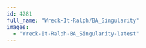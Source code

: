 ```yaml
---
id: 4281
full_name: "Wreck-It-Ralph/BA_Singularity"
images: 
  - "Wreck-It-Ralph-BA_Singularity-latest"
---
```

